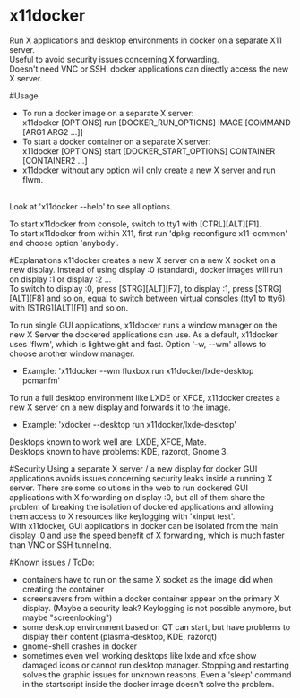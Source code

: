# x11docker
Run X applications and desktop environments in docker on a separate X11 server.<br>
Useful to avoid security issues concerning X forwarding.<br>
Doesn't need VNC or SSH. docker applications can directly access the new X server.<br>

#Usage
 - To run a docker image on a separate X server:<br>
   x11docker [OPTIONS] run [DOCKER_RUN_OPTIONS] IMAGE [COMMAND [ARG1 ARG2 ...]]<br>
 - To start a docker container on a separate X server:<br>
   x11docker [OPTIONS] start [DOCKER_START_OPTIONS] CONTAINER [CONTAINER2 ...]<br>
 - x11docker without any option will only create a new X server and run flwm.<br>
<br>
Look at 'x11docker --help' to see all options.<br>

To start x11docker from console, switch to tty1 with [CTRL][ALT][F1].<br>
To start x11docker from within X11, first run 'dpkg-reconfigure x11-common'
and choose option 'anybody'.

#Explanations
x11docker creates a new X server on a new X socket on a new display. Instead of using
display :0 (standard), docker images will run on display :1 or display :2 ...<br>
To switch to display :0, press [STRG][ALT][F7], to display :1, press [STRG][ALT][F8] and so on, 
equal to switch between virtual consoles (tty1 to tty6) with [STRG][ALT][F1] and so on.

To run single GUI applications, x11docker runs a window manager on the new X Server the dockered
applications can use. As a default, x11docker uses 'flwm', which is lightweight and fast. 
Option '-w, --wm' allows to choose another window manager. 
 - Example: 'x11docker --wm fluxbox run x11docker/lxde-desktop pcmanfm'

To run a full desktop environment like LXDE or XFCE, x11docker creates a new X server on a new display
and forwards it to the image. 
 - Example: 'xdocker --desktop run x11docker/lxde-desktop'<br>

Desktops known to work well are: LXDE, XFCE, Mate.<br>
Desktops known to have problems: KDE, razorqt, Gnome 3.<br>

#Security
Using a separate X server / a new display for docker GUI applications avoids issues concerning 
security leaks inside a running X server. There are some solutions in the web to run dockered GUI 
applications with X forwarding on display :0, but all of them share the problem of breaking the isolation
of dockered applications and allowing them access to X resources like keylogging with 'xinput test'.<br>
With x11docker, GUI applications in docker can be isolated from the main display :0 and use the speed benefit
of X forwarding, which is much faster than VNC or SSH tunneling.
<br>

#Known issues / ToDo:
 - containers have to run on the same X socket as the image did when creating the container
 - screensavers from within a docker container appear on the primary X display. (Maybe a security leak? Keylogging is not possible anymore, but maybe "screenlooking")
 - some desktop environment based on QT can start, but have problems to display their content (plasma-desktop, KDE, razorqt)
 - gnome-shell crashes in docker
 - sometimes even well working desktops like lxde and xfce show damaged icons or cannot run desktop manager. Stopping and restarting solves the graphic issues for unknown reasons. Even a 'sleep' command in the startscript inside the docker image doesn't solve the problem.
